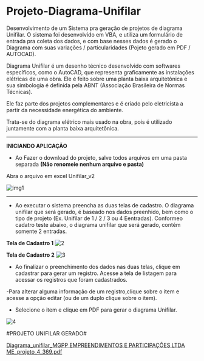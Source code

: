 # Projeto-Diagrama-Unifilar

Desenvolvimento de um Sistema pra geração de projetos de diagrama Unifilar. O sistema foi desenvolvido em VBA, e utiliza um formulário de entrada pra coleta dos dados, e com base nesses dados é gerado o Diagrama com suas variações / particularidades  (Pojeto gerado em PDF / AUTOCAD).

Diagrama Unifilar é um desenho técnico desenvolvido com softwares específicos, como o AutoCAD, que representa graficamente as instalações elétricas de uma obra. Ele é feito sobre uma planta baixa arquitetônica e sua simbologia é definida pela ABNT (Associação Brasileira de Normas Técnicas).

Ele faz parte dos projetos complementares e é criado pelo eletricista a partir da necessidade energética do ambiente.

Trata-se do diagrama elétrico mais usado na obra, pois é utilizado juntamente com a planta baixa arquitetônica.

-----------------------

**INICIANDO APLICAÇÃO**

 - Ao Fazer o download do projeto, salve todos arquivos em uma pasta separada **(Não renomeie nenhum arquivo e pasta)**

Abra o arquivo em excel Unifilar_v2

![img1](https://user-images.githubusercontent.com/49642934/214470639-473ad278-a6cc-454f-abad-880fb03ac32f.PNG)


 -----------------------
 
 - Ao executar o sistema preencha as duas telas de cadastro. O diagrama unifilar que será gerado, é baseado nos dados preenhido, bem como o tipo de projeto (Ex. Unifilar de 1 / 2 / 3 ou 4 Eentradas). Conformeo cadatro teste abaixo, o diagrama unifilar que será gerado, contém somente 2 entradas.

**Tela de Cadastro 1**
![2](https://user-images.githubusercontent.com/49642934/214473645-e3896daa-6d22-48eb-871f-043f2f28ff3c.PNG)

**Tela de Cadastro 2**
![3](https://user-images.githubusercontent.com/49642934/214474345-f8f4e00a-4966-4298-a6a4-60da7d3d07e0.PNG)


- Ao finalizar o preenchimento dos dados nas duas telas, clique em cadastrar para gerar um registro. Acesse a tela de listagem para acessar os registros que foram cadastrados.

-Para alterar alguma informação de um registro,clique sobre o item e acesse a opção editar (ou de um duplo clique sobre o item). 
- Selecione o item e clique em PDF para gerar o diagrama Unifilar.

![4](https://user-images.githubusercontent.com/49642934/214475119-67f30c04-786c-4316-9dfe-fffdca7b864e.PNG)


#PROJETO UNIFILAR GERADO#

[Diagrama_unifilar_MGPP EMPREENDIMENTOS E PARTICIPAÇÕES LTDA ME_projeto_4_369.pdf](https://github.com/higorPimentel/Projeto-Diagrama-Unifilar/files/10495952/Diagrama_unifilar_MGPP.EMPREENDIMENTOS.E.PARTICIPACOES.LTDA.ME_projeto_4_369.pdf)



